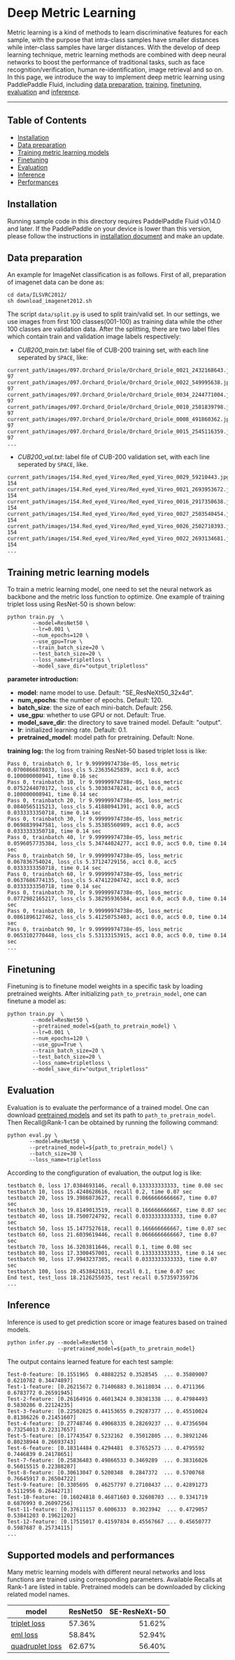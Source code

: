 # Deep Metric Learning
Metric learning is a kind of methods to learn discriminative features for each sample, with the purpose that intra-class samples have smaller distances while inter-class samples have larger distances. With the develop of deep learning technique, metric learning methods are combined with deep neural networks to boost the performance of traditional tasks, such as face recognition/verification, human re-identification, image retrieval and so on. In this page, we introduce the way to implement deep metric learning using PaddlePaddle Fluid, including [data preparation](#data-preparation), [training](#training-a-model), [finetuning](#finetuning), [evaluation](#evaluation) and [inference](#inference).

---
## Table of Contents
- [Installation](#installation)
- [Data preparation](#data-preparation)
- [Training metric learning models](#training-a-model)
- [Finetuning](#finetuning)
- [Evaluation](#evaluation)
- [Inference](#inference)
- [Performances](#supported-models)

## Installation

Running sample code in this directory requires PaddelPaddle Fluid v0.14.0 and later. If the PaddlePaddle on your device is lower than this version, please follow the instructions in [installation document](http://www.paddlepaddle.org/docs/develop/documentation/zh/build_and_install/pip_install_cn.html) and make an update.

## Data preparation

An example for ImageNet classification is as follows. First of all, preparation of imagenet data can be done as:
```
cd data/ILSVRC2012/
sh download_imagenet2012.sh
```
The script ```data/split.py``` is used to split train/valid set. In our settings, we use images from first 100 classes(001-100) as training data while the other 100 classes are validation data. After the splitting, there are two label files which contain train and validation image labels respectively:

* *CUB200_train.txt*: label file of CUB-200 training set, with each line seperated by ```SPACE```, like:
```
current_path/images/097.Orchard_Oriole/Orchard_Oriole_0021_2432168643.jpg 97
current_path/images/097.Orchard_Oriole/Orchard_Oriole_0022_549995638.jpg 97
current_path/images/097.Orchard_Oriole/Orchard_Oriole_0034_2244771004.jpg 97
current_path/images/097.Orchard_Oriole/Orchard_Oriole_0010_2501839798.jpg 97
current_path/images/097.Orchard_Oriole/Orchard_Oriole_0008_491860362.jpg 97
current_path/images/097.Orchard_Oriole/Orchard_Oriole_0015_2545116359.jpg 97
...
```
* *CUB200_val.txt*: label file of CUB-200 validation set, with each line seperated by ```SPACE```, like.
```
current_path/images/154.Red_eyed_Vireo/Red_eyed_Vireo_0029_59210443.jpg 154
current_path/images/154.Red_eyed_Vireo/Red_eyed_Vireo_0021_2693953672.jpg 154
current_path/images/154.Red_eyed_Vireo/Red_eyed_Vireo_0016_2917350638.jpg 154
current_path/images/154.Red_eyed_Vireo/Red_eyed_Vireo_0027_2503540454.jpg 154
current_path/images/154.Red_eyed_Vireo/Red_eyed_Vireo_0026_2502710393.jpg 154
current_path/images/154.Red_eyed_Vireo/Red_eyed_Vireo_0022_2693134681.jpg 154
...
```

## Training metric learning models

To train a metric learning model, one need to set the neural network as backbone and the metric loss function to optimize. One example of training triplet loss using ResNet-50 is shown below:

```
python train.py  \
        --model=ResNet50 \
        --lr=0.001 \
        --num_epochs=120 \
        --use_gpu=True \
        --train_batch_size=20 \
        --test_batch_size=20 \
        --loss_name=tripletloss \
        --model_save_dir="output_tripletloss"
```
**parameter introduction:**
* **model**: name model to use. Default: "SE_ResNeXt50_32x4d".
* **num_epochs**: the number of epochs. Default: 120.
* **batch_size**: the size of each mini-batch. Default: 256.
* **use_gpu**: whether to use GPU or not. Default: True.
* **model_save_dir**: the directory to save trained model. Default: "output".
* **lr**: initialized learning rate. Default: 0.1.
* **pretrained_model**: model path for pretraining. Default: None.

**training log:** the log from training ResNet-50 based triplet loss is like:
```
Pass 0, trainbatch 0, lr 9.99999974738e-05, loss_metric 0.0700866878033, loss_cls 5.23635625839, acc1 0.0, acc5 0.100000008941, time 0.16 sec
Pass 0, trainbatch 10, lr 9.99999974738e-05, loss_metric 0.0752244070172, loss_cls 5.30303478241, acc1 0.0, acc5 0.100000008941, time 0.14 sec
Pass 0, trainbatch 20, lr 9.99999974738e-05, loss_metric 0.0840565115213, loss_cls 5.41880941391, acc1 0.0, acc5 0.0333333350718, time 0.14 sec
Pass 0, trainbatch 30, lr 9.99999974738e-05, loss_metric 0.0698839947581, loss_cls 5.35385560989, acc1 0.0, acc5 0.0333333350718, time 0.14 sec
Pass 0, trainbatch 40, lr 9.99999974738e-05, loss_metric 0.0596057735384, loss_cls 5.34744024277, acc1 0.0, acc5 0.0, time 0.14 sec
Pass 0, trainbatch 50, lr 9.99999974738e-05, loss_metric 0.067836754024, loss_cls 5.37124729156, acc1 0.0, acc5 0.0333333350718, time 0.14 sec
Pass 0, trainbatch 60, lr 9.99999974738e-05, loss_metric 0.0637686774135, loss_cls 5.47412204742, acc1 0.0, acc5 0.0333333350718, time 0.14 sec
Pass 0, trainbatch 70, lr 9.99999974738e-05, loss_metric 0.0772982165217, loss_cls 5.38295936584, acc1 0.0, acc5 0.0, time 0.14 sec
Pass 0, trainbatch 80, lr 9.99999974738e-05, loss_metric 0.0861896127462, loss_cls 5.41250753403, acc1 0.0, acc5 0.0, time 0.14 sec
Pass 0, trainbatch 90, lr 9.99999974738e-05, loss_metric 0.0653102770448, loss_cls 5.53133153915, acc1 0.0, acc5 0.0, time 0.14 sec
...
```

## Finetuning

Finetuning is to finetune model weights in a specific task by loading pretrained weights. After initializing ```path_to_pretrain_model```, one can finetune a model as:
```
python train.py  \
        --model=ResNet50 \
        --pretrained_model=${path_to_pretrain_model} \
        --lr=0.001 \
        --num_epochs=120 \
        --use_gpu=True \
        --train_batch_size=20 \
        --test_batch_size=20 \
        --loss_name=tripletloss \
        --model_save_dir="output_tripletloss"
```

## Evaluation
Evaluation is to evaluate the performance of a trained model. One can download [pretrained models](#supported-models) and set its path to ```path_to_pretrain_model```. Then Recall@Rank-1 can be obtained by running the following command:
```
python eval.py \
       --model=ResNet50 \
       --pretrained_model=${path_to_pretrain_model} \
       --batch_size=30 \
       --loss_name=tripletloss
```

According to the congfiguration of evaluation, the output log is like:
```
testbatch 0, loss 17.0384693146, recall 0.133333333333, time 0.08 sec
testbatch 10, loss 15.4248628616, recall 0.2, time 0.07 sec
testbatch 20, loss 19.3986873627, recall 0.0666666666667, time 0.07 sec
testbatch 30, loss 19.8149013519, recall 0.166666666667, time 0.07 sec
testbatch 40, loss 18.7500724792, recall 0.0333333333333, time 0.07 sec
testbatch 50, loss 15.1477527618, recall 0.166666666667, time 0.07 sec
testbatch 60, loss 21.6039619446, recall 0.0666666666667, time 0.07 sec
testbatch 70, loss 16.3203811646, recall 0.1, time 0.08 sec
testbatch 80, loss 17.3300457001, recall 0.133333333333, time 0.14 sec
testbatch 90, loss 17.9943237305, recall 0.0333333333333, time 0.07 sec
testbatch 100, loss 20.4538421631, recall 0.1, time 0.07 sec
End test, test_loss 18.2126255035, test recall 0.573597359736
...
```

## Inference
Inference is used to get prediction score or image features based on trained models.
```
python infer.py --model=ResNet50 \
                --pretrained_model=${path_to_pretrain_model}
```
The output contains learned feature for each test sample:
```
Test-0-feature: [0.1551965  0.48882252 0.3528545  ... 0.35809007 0.6210782 0.34474897]
Test-1-feature: [0.26215672 0.71406883 0.36118034 ... 0.4711366  0.6783772 0.26591945]
Test-2-feature: [0.26164916 0.46013424 0.38381338 ... 0.47984493 0.5830286 0.22124235]
Test-3-feature: [0.22502825 0.44153655 0.29287377 ... 0.45510024 0.81386226 0.21451607]
Test-4-feature: [0.27748746 0.49068335 0.28269237 ... 0.47356504 0.73254013 0.22317657]
Test-5-feature: [0.17743547 0.5232162  0.35012805 ... 0.38921246 0.80238944 0.26693743]
Test-6-feature: [0.18314484 0.4294481  0.37652573 ... 0.4795592  0.7446839 0.24178651]
Test-7-feature: [0.25836483 0.49866533 0.3469289  ... 0.38316026 0.56015515 0.22388287]
Test-8-feature: [0.30613047 0.5200348  0.2847372  ... 0.5700768  0.76645917 0.26504722]
Test-9-feature: [0.3305695  0.46257797 0.27108437 ... 0.42891273 0.5112956 0.26442713]
Test-10-feature: [0.16024818 0.46871603 0.32608703 ... 0.3341719  0.6876993 0.26097256]
Test-11-feature: [0.37611157 0.6006333  0.3023942  ... 0.4729057  0.53841203 0.19621202]
Test-12-feature: [0.17515017 0.41597834 0.45567667 ... 0.45650777 0.5987687 0.25734115]
...
```

## Supported models and performances

Many metric learning models with different neural networks and loss functions are trained using corresponding parameters. Available Recalls at Rank-1 are listed in table. Pretrained models can be downloaded by clicking related model names.

|model | ResNet50 | SE-ResNeXt-50
|- | - | -:
|[triplet loss]() | 57.36% | 51.62%
|[eml loss]() | 58.84% | 52.94%  
|[quadruplet loss]() | 62.67% | 56.40%
